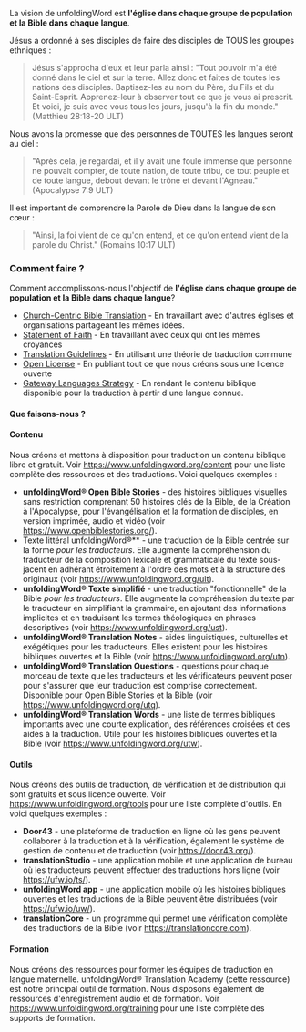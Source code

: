 La vision de unfoldingWord est **l'église dans chaque groupe de population et la Bible dans chaque langue**.

Jésus a ordonné à ses disciples de faire des disciples de TOUS les groupes ethniques :

> Jésus s'approcha d'eux et leur parla ainsi : "Tout pouvoir m'a été donné dans le ciel et sur la terre. Allez donc et faites de toutes les nations des disciples. Baptisez-les au nom du Père, du Fils et du Saint-Esprit. Apprenez-leur à observer tout ce que je vous ai prescrit. Et voici, je suis avec vous tous les jours, jusqu'à la fin du monde." (Matthieu 28:18-20 ULT)

Nous avons la promesse que des personnes de TOUTES les langues seront au ciel :

> "Après cela, je regardai, et il y avait une foule immense que personne ne pouvait compter, de toute nation, de toute tribu, de tout peuple et de toute langue, debout devant le trône et devant l'Agneau." (Apocalypse 7:9 ULT)

Il est important de comprendre la Parole de Dieu dans la langue de son cœur :

> "Ainsi, la foi vient de ce qu'on entend, et ce qu'on entend vient de la parole du Christ." (Romains 10:17 ULT)

### Comment faire ?

Comment accomplissons-nous l'objectif de **l'église dans chaque groupe de population et la Bible dans chaque langue**?

* [Church-Centric Bible Translation](https://www.ccbt.bible/) - En travaillant avec d'autres églises et organisations partageant les mêmes idées.
* [Statement of Faith](../statement-of-faith/01.md) - En travaillant avec ceux qui ont les mêmes croyances
* [Translation Guidelines](../translation-guidelines/01.md) - En utilisant une théorie de traduction commune
* [Open License](../open-license/01.md) - En publiant tout ce que nous créons sous une licence ouverte
* [Gateway Languages Strategy](../gl-strategy/01.md) - En rendant le contenu biblique disponible pour la traduction à partir d'une langue connue.

#### Que faisons-nous ?

#### Contenu

Nous créons et mettons à disposition pour traduction un contenu biblique libre et gratuit. Voir https://www.unfoldingword.org/content pour une liste complète des ressources et des traductions. Voici quelques exemples :

* **unfoldingWord® Open Bible Stories** - des histoires bibliques visuelles sans restriction comprenant 50 histoires clés de la Bible, de la Création à l'Apocalypse, pour l'évangélisation et la formation de disciples, en version imprimée, audio et vidéo (voir https://www.openbiblestories.org/).
* Texte littéral unfoldingWord®** - une traduction de la Bible centrée sur la forme *pour les traducteurs*. Elle augmente la compréhension du traducteur de la composition lexicale et grammaticale du texte sous-jacent en adhérant étroitement à l'ordre des mots et à la structure des originaux (voir https://www.unfoldingword.org/ult).
* **unfoldingWord® Texte simplifié** - une traduction "fonctionnelle" de la Bible *pour les traducteurs*. Elle augmente la compréhension du texte par le traducteur en simplifiant la grammaire, en ajoutant des informations implicites et en traduisant les termes théologiques en phrases descriptives (voir https://www.unfoldingword.org/ust).
* **unfoldingWord® Translation Notes** - aides linguistiques, culturelles et exégétiques pour les traducteurs. Elles existent pour les histoires bibliques ouvertes et la Bible (voir https://www.unfoldingword.org/utn).
* **unfoldingWord® Translation Questions** - questions pour chaque morceau de texte que les traducteurs et les vérificateurs peuvent poser pour s'assurer que leur traduction est comprise correctement. Disponible pour Open Bible Stories et la Bible (voir https://www.unfoldingword.org/utq).
* **unfoldingWord® Translation Words** - une liste de termes bibliques importants avec une courte explication, des références croisées et des aides à la traduction. Utile pour les histoires bibliques ouvertes et la Bible (voir https://www.unfoldingword.org/utw).

#### Outils

Nous créons des outils de traduction, de vérification et de distribution qui sont gratuits et sous licence ouverte. Voir https://www.unfoldingword.org/tools pour une liste complète d'outils. En voici quelques exemples :

* **Door43** - une plateforme de traduction en ligne où les gens peuvent collaborer à la traduction et à la vérification, également le système de gestion de contenu et de traduction (voir https://door43.org/).
* **translationStudio** - une application mobile et une application de bureau où les traducteurs peuvent effectuer des traductions hors ligne (voir https://ufw.io/ts/).
* **unfoldingWord app** - une application mobile où les histoires bibliques ouvertes et les traductions de la Bible peuvent être distribuées (voir https://ufw.io/uw/).
* **translationCore** - un programme qui permet une vérification complète des traductions de la Bible (voir https://translationcore.com).

#### Formation

Nous créons des ressources pour former les équipes de traduction en langue maternelle. unfoldingWord® Translation Academy (cette ressource) est notre principal outil de formation. Nous disposons également de ressources d'enregistrement audio et de formation. Voir https://www.unfoldingword.org/training pour une liste complète des supports de formation.

